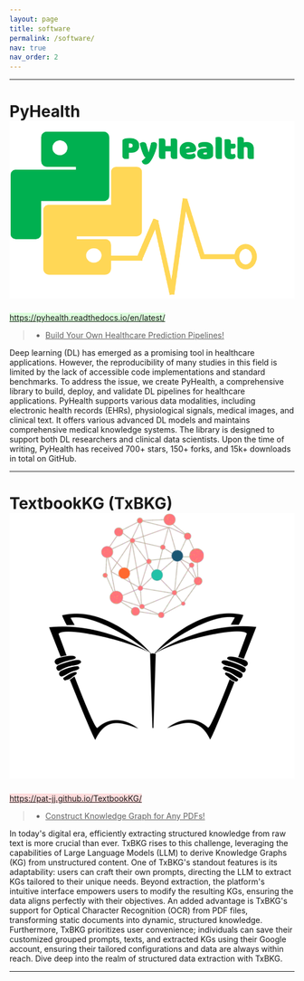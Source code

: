 ```yaml
---
layout: page
title: software
permalink: /software/
nav: true
nav_order: 2
---
```


---------

**PyHealth**  <img src="/assets/img/publication_preview/pyhealth-logo.png" alt="PyHealth Logo" class="pyhealth-logo">
===

[<span style="background-color:#ddffdd;">https://pyhealth.readthedocs.io/en/latest/</span>](https://pyhealth.readthedocs.io/en/latest/)

> - <span style="text-decoration:underline;">Build Your Own Healthcare Prediction Pipelines!</span>

Deep learning (DL) has emerged as a promising tool in healthcare
applications. However, the reproducibility of many studies in this
field is limited by the lack of accessible code implementations and
standard benchmarks. To address the issue, we create PyHealth, a
comprehensive library to build, deploy, and validate DL pipelines for
healthcare applications. PyHealth supports various data modalities,
including electronic health records (EHRs), physiological signals,
medical images, and clinical text. It offers various advanced DL
models and maintains comprehensive medical knowledge systems.
The library is designed to support both DL researchers and clinical
data scientists. Upon the time of writing, PyHealth has received
700+ stars, 150+ forks, and 15k+ downloads in total on GitHub.


---------


**TextbookKG (TxBKG)**  <img src="/assets/img/kgsphere-logo.png" alt="KGSphere Logo" class="kgsphere-logo">
===

[<span style="background-color:#ffdddd;">https://pat-jj.github.io/TextbookKG/</span>](https://pat-jj.github.io/TextbookKG/)

> - <span style="text-decoration:underline;">Construct Knowledge Graph for Any PDFs!</span>

In today's digital era, efficiently extracting structured knowledge from raw text is more crucial than ever. TxBKG rises to this challenge, leveraging the capabilities of Large Language Models (LLM) to derive Knowledge Graphs (KG) from unstructured content. One of TxBKG's standout features is its adaptability: users can craft their own prompts, directing the LLM to extract KGs tailored to their unique needs. Beyond extraction, the platform's intuitive interface empowers users to modify the resulting KGs, ensuring the data aligns perfectly with their objectives. An added advantage is TxBKG's support for Optical Character Recognition (OCR) from PDF files, transforming static documents into dynamic, structured knowledge. Furthermore, TxBKG prioritizes user convenience; individuals can save their customized grouped prompts, texts, and extracted KGs using their Google account, ensuring their tailored configurations and data are always within reach. Dive deep into the realm of structured data extraction with TxBKG.


---------